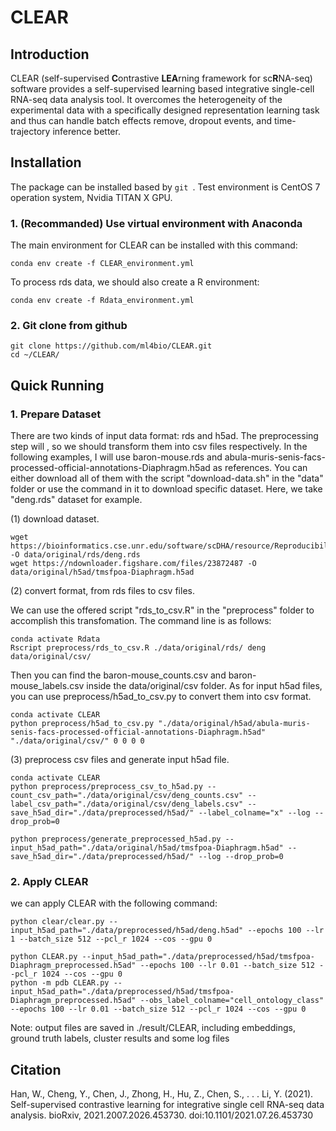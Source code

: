 # CLEAR

## Introduction

CLEAR (self-supervised **C**ontrastive **LEA**rning framework for sc**R**NA-seq) software provides a self-supervised learning based integrative single-cell RNA-seq data analysis tool. It overcomes the heterogeneity of the experimental data with a specifically designed representation learning task and thus can handle batch effects remove, dropout events, and time-trajectory inference better.

## Installation

The package can be installed based by `git `. Test environment is CentOS 7 operation system, Nvidia TITAN X GPU.

### 1. (Recommanded) Use virtual environment with Anaconda
The main environment for CLEAR can be installed with this command:
```
conda env create -f CLEAR_environment.yml

```
To process rds data, we should also create a R environment:
```
conda env create -f Rdata_environment.yml
```

### 2. Git clone from github

```
git clone https://github.com/ml4bio/CLEAR.git
cd ~/CLEAR/
```

## Quick Running

### 1. Prepare Dataset

There are two kinds of input data format: rds and h5ad. The preprocessing step will , so we should transform them into csv files respectively. 
In the following examples, I will use baron-mouse.rds and abula-muris-senis-facs-processed-official-annotations-Diaphragm.h5ad as references. 
You can either download all of them with the script "download-data.sh" in the "data" folder or use the command in it to download specific dataset.
Here, we take "deng.rds" dataset for example.

(1) download dataset.
```
wget https://bioinformatics.cse.unr.edu/software/scDHA/resource/Reproducibility/Data/deng.rds -O data/original/rds/deng.rds
wget https://ndownloader.figshare.com/files/23872487 -O data/original/h5ad/tmsfpoa-Diaphragm.h5ad
```

(2) convert format, from rds files to csv files.

We can use the offered script "rds_to_csv.R" in the "preprocess" folder to accomplish this transfomation. The command line is as follows: 
```
conda activate Rdata
Rscript preprocess/rds_to_csv.R ./data/original/rds/ deng data/original/csv/
```
Then you can find the baron-mouse_counts.csv and baron-mouse_labels.csv inside the data/original/csv folder.
As for input h5ad files, you can use preprocess/h5ad_to_csv.py to convert them into csv format.
```
conda activate CLEAR
python preprocess/h5ad_to_csv.py "./data/original/h5ad/abula-muris-senis-facs-processed-official-annotations-Diaphragm.h5ad" "./data/original/csv/" 0 0 0 0
```

(3) preprocess csv files and generate input h5ad file.

```
conda activate CLEAR
python preprocess/preprocess_csv_to_h5ad.py --count_csv_path="./data/original/csv/deng_counts.csv" --label_csv_path="./data/original/csv/deng_labels.csv" --save_h5ad_dir="./data/preprocessed/h5ad/" --label_colname="x" --log --drop_prob=0

python preprocess/generate_preprocessed_h5ad.py --input_h5ad_path="./data/original/h5ad/tmsfpoa-Diaphragm.h5ad" --save_h5ad_dir="./data/preprocessed/h5ad/" --log --drop_prob=0
```

### 2. Apply CLEAR

we can apply CLEAR with the following command:
```
python clear/clear.py --input_h5ad_path="./data/preprocessed/h5ad/deng.h5ad" --epochs 100 --lr 1 --batch_size 512 --pcl_r 1024 --cos --gpu 0

python CLEAR.py --input_h5ad_path="./data/preprocessed/h5ad/tmsfpoa-Diaphragm_preprocessed.h5ad" --epochs 100 --lr 0.01 --batch_size 512 --pcl_r 1024 --cos --gpu 0
python -m pdb CLEAR.py --input_h5ad_path="./data/preprocessed/h5ad/tmsfpoa-Diaphragm_preprocessed.h5ad" --obs_label_colname="cell_ontology_class" --epochs 100 --lr 0.01 --batch_size 512 --pcl_r 1024 --cos --gpu 0
```
Note: output files are saved in ./result/CLEAR, including embeddings, ground truth labels, cluster results and some log files


## Citation

Han, W., Cheng, Y., Chen, J., Zhong, H., Hu, Z., Chen, S., . . . Li, Y. (2021). Self-supervised contrastive learning for integrative single cell RNA-seq data analysis. bioRxiv, 2021.2007.2026.453730. doi:10.1101/2021.07.26.453730


